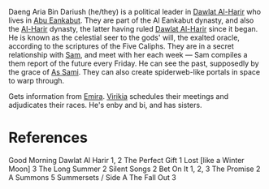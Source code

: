 Daeng Aria Bin Dariush (he/they) is a political leader in [Dawlat Al-Harir](../Location/Dawlat%20Al-Harir.md) who lives in [Abu Eankabut](../Location/Regions/Abu%20Eankabut.md). They are part of the Al Eankabut dynasty, and also the [Al-Harir](Groups/Al-Harir.md) dynasty, the latter having ruled [Dawlat Al-Harir](../Location/Dawlat%20Al-Harir.md) since it began.
He is known as the celestial seer to the gods' will, the exalted oracle, according to the scriptures of the Five Caliphs. They are in a secret relationship with [Sam](Sam.md), and meet with her each week — Sam compiles a them report of the future every Friday. He can see the past, supposedly by the grace of [As Sami](../Religion/As%20Sami.md). They can also create spiderweb-like portals in space to warp through.

Gets information from [Emira](Emira.md). [Virikia](Virikia) schedules their meetings and adjudicates their races.
He's enby and bi, and has sisters.
# References
Good Morning Dawlat Al Harir 1, 2
The Perfect Gift 1
Lost \[like a Winter Moon\] 3
The Long Summer 2
Silent Songs 2
Bet On It 1, 2, 3
The Promise 2
A Summons 5
Summersets / Side A
The Fall Out 3